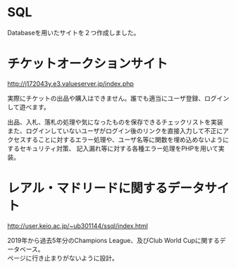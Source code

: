 # SQL

 Databaseを用いたサイトを２つ作成しました。  
 
 
 
 
 
 
 
 
 # チケットオークションサイト
 
 
 http://j172043y.e3.valueserver.jp/index.php  
 
 実際にチケットの出品や購入はできません。誰でも適当にユーザ登録、ログインして遊べます。  
 
 出品、入札、落札の処理や気になったものを保存できるチェックリストを実装  
 また、ログインしていないユーザがログイン後のリンクを直接入力して不正にアクセスすることに対するエラー処理や、ユーザ名等に関数を埋め込めないようにするセキュリティ対策、 
 記入漏れ等に対する各種エラー処理をPHPを用いて実装。
 
 
 
 
 # レアル・マドリードに関するデータサイト
 
 
 http://user.keio.ac.jp/~ub301144/ssql/index.html  
 
 2019年から過去5年分のChampions League、及びClub World Cupに関するデータベース。  
 ページに行き止まりがないように設計。
